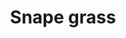 ---
layout: item
title: Snape grass
item-id: 231
datatable: true
id: 231
name: "Snape grass"
members: true
lowalch: 4
highalch: 6
examine: "Strange spiky grass."
monsters:
  - id: 304
    name: "Salarin the twisted"
    members: true
    combat_level: 70
    wiki_url: "https://oldschool.runescape.wiki/w/Salarin_the_twisted"
    drops:
      - quantity: "1"
        rarity: 0.0078125
    image: "https://oldschool.runescape.wiki/images/thumb/9/92/Salarin_the_twisted.png/100px-Salarin_the_twisted.png?079fa"
  - id: 406
    name: "Cave crawler"
    members: true
    combat_level: 23
    wiki_url: "https://oldschool.runescape.wiki/w/Cave_crawler"
    drops:
      - quantity: "1"
        rarity: 0.0078125
    image: "https://oldschool.runescape.wiki/images/7/7f/Cave_crawler_%281%29.png?47f4c"
  - id: 481
    name: "Cave bug"
    members: true
    combat_level: 6
    wiki_url: "https://oldschool.runescape.wiki/w/Cave_bug#Level_6"
    drops:
      - quantity: "1"
        rarity: 0.0078125
    image: "https://oldschool.runescape.wiki/images/3/38/Cave_bug_%28level_6%29.png?a482e"
  - id: 483
    name: "Cave bug"
    members: true
    combat_level: 96
    wiki_url: "https://oldschool.runescape.wiki/w/Cave_bug#Level_96"
    drops:
      - quantity: "1"
        rarity: 0.0078125
    image: "https://oldschool.runescape.wiki/images/3/38/Cave_bug_%28level_6%29.png?a482e"
  - id: 520
    name: "Chaos druid"
    members: true
    combat_level: 13
    wiki_url: "https://oldschool.runescape.wiki/w/Chaos_druid"
    drops:
      - quantity: "1"
        rarity: 0.0078125
    image: "https://oldschool.runescape.wiki/images/thumb/0/0e/Chaos_druid.png/130px-Chaos_druid.png?2557e"
  - id: 530
    name: "Tribesman"
    members: true
    combat_level: 32
    wiki_url: "https://oldschool.runescape.wiki/w/Tribesman"
    drops:
      - quantity: "1"
        rarity: 0.14492753623188406
    image: "https://oldschool.runescape.wiki/images/thumb/7/77/Tribesman.png/80px-Tribesman.png?e85bf"
  - id: 532
    name: "Chaos druid warrior"
    members: true
    combat_level: 37
    wiki_url: "https://oldschool.runescape.wiki/w/Chaos_druid_warrior"
    drops:
      - quantity: "1"
        rarity: 0.0078125
    image: "https://oldschool.runescape.wiki/images/thumb/f/f6/Chaos_druid_warrior.png/150px-Chaos_druid_warrior.png?078c9"
  - id: 2206
    name: "Starlight"
    members: true
    combat_level: 149
    wiki_url: "https://oldschool.runescape.wiki/w/Starlight"
    drops:
      - quantity: "5"
        rarity: 0.05511811023622047
    image: "https://oldschool.runescape.wiki/images/thumb/1/15/Starlight.png/300px-Starlight.png?f8be1"
  - id: 2207
    name: "Growler"
    members: true
    combat_level: 139
    wiki_url: "https://oldschool.runescape.wiki/w/Growler"
    drops:
      - quantity: "5"
        rarity: 0.05511811023622047
    image: "https://oldschool.runescape.wiki/images/thumb/f/f3/Growler.png/300px-Growler.png?4ef2e"
  - id: 2208
    name: "Bree"
    members: true
    combat_level: 146
    wiki_url: "https://oldschool.runescape.wiki/w/Bree"
    drops:
      - quantity: "5"
        rarity: 0.05511811023622047
    image: "https://oldschool.runescape.wiki/images/thumb/6/64/Bree.png/250px-Bree.png?58670"
  - id: 2613
    name: "Boris"
    members: true
    combat_level: 24
    wiki_url: "https://oldschool.runescape.wiki/w/Boris"
    drops:
      - quantity: "1"
        rarity: 0.00390625
    image: "https://oldschool.runescape.wiki/images/thumb/4/46/Boris.png/150px-Boris.png?43a64"
  - id: 2614
    name: "Imre"
    members: true
    combat_level: 24
    wiki_url: "https://oldschool.runescape.wiki/w/Imre"
    drops:
      - quantity: "1"
        rarity: 0.00390625
    image: "https://oldschool.runescape.wiki/images/thumb/c/cc/Imre.png/150px-Imre.png?9cf68"
  - id: 2615
    name: "Yuri"
    members: true
    combat_level: 24
    wiki_url: "https://oldschool.runescape.wiki/w/Yuri"
    drops:
      - quantity: "1"
        rarity: 0.00390625
    image: "https://oldschool.runescape.wiki/images/thumb/c/cc/Yuri.png/150px-Yuri.png?22d66"
  - id: 2616
    name: "Joseph"
    members: true
    combat_level: 24
    wiki_url: "https://oldschool.runescape.wiki/w/Joseph"
    drops:
      - quantity: "1"
        rarity: 0.00390625
    image: "https://oldschool.runescape.wiki/images/thumb/7/7a/Joseph.png/150px-Joseph.png?eaf73"
  - id: 2617
    name: "Nikolai"
    members: true
    combat_level: 24
    wiki_url: "https://oldschool.runescape.wiki/w/Nikolai"
    drops:
      - quantity: "1"
        rarity: 0.00390625
    image: "https://oldschool.runescape.wiki/images/thumb/3/39/Nikolai.png/150px-Nikolai.png?72119"
  - id: 2618
    name: "Eduard"
    members: true
    combat_level: 24
    wiki_url: "https://oldschool.runescape.wiki/w/Eduard"
    drops:
      - quantity: "1"
        rarity: 0.00390625
    image: "https://oldschool.runescape.wiki/images/thumb/1/1e/Eduard.png/150px-Eduard.png?c1b42"
  - id: 2619
    name: "Lev"
    members: true
    combat_level: 24
    wiki_url: "https://oldschool.runescape.wiki/w/Lev"
    drops:
      - quantity: "1"
        rarity: 0.00390625
    image: "https://oldschool.runescape.wiki/images/thumb/8/8a/Lev.png/150px-Lev.png?0080a"
  - id: 2620
    name: "Georgy"
    members: true
    combat_level: 24
    wiki_url: "https://oldschool.runescape.wiki/w/Georgy"
    drops:
      - quantity: "1"
        rarity: 0.00390625
    image: "https://oldschool.runescape.wiki/images/thumb/b/b9/Georgy.png/150px-Georgy.png?426c8"
  - id: 2621
    name: "Svetlana"
    members: true
    combat_level: 24
    wiki_url: "https://oldschool.runescape.wiki/w/Svetlana"
    drops:
      - quantity: "1"
        rarity: 0.00390625
    image: "https://oldschool.runescape.wiki/images/thumb/b/b5/Svetlana.png/150px-Svetlana.png?cd0aa"
  - id: 2622
    name: "Irina"
    members: true
    combat_level: 24
    wiki_url: "https://oldschool.runescape.wiki/w/Irina"
    drops:
      - quantity: "1"
        rarity: 0.00390625
    image: "https://oldschool.runescape.wiki/images/thumb/7/79/Irina.png/150px-Irina.png?9cf68"
  - id: 2623
    name: "Alexis"
    members: true
    combat_level: 24
    wiki_url: "https://oldschool.runescape.wiki/w/Alexis"
    drops:
      - quantity: "1"
        rarity: 0.00390625
    image: "https://oldschool.runescape.wiki/images/thumb/b/b7/Alexis.png/150px-Alexis.png?5b91b"
  - id: 2624
    name: "Milla"
    members: true
    combat_level: 24
    wiki_url: "https://oldschool.runescape.wiki/w/Milla"
    drops:
      - quantity: "1"
        rarity: 0.00390625
    image: "https://oldschool.runescape.wiki/images/thumb/9/9f/Milla.png/150px-Milla.png?a2681"
  - id: 2625
    name: "Galina"
    members: true
    combat_level: 24
    wiki_url: "https://oldschool.runescape.wiki/w/Galina"
    drops:
      - quantity: "1"
        rarity: 0.00390625
    image: "https://oldschool.runescape.wiki/images/thumb/6/63/Galina.png/150px-Galina.png?426c8"
  - id: 2626
    name: "Sofiya"
    members: true
    combat_level: 24
    wiki_url: "https://oldschool.runescape.wiki/w/Sofiya"
    drops:
      - quantity: "1"
        rarity: 0.00390625
    image: "https://oldschool.runescape.wiki/images/thumb/5/5a/Sofiya.png/150px-Sofiya.png?2dea8"
  - id: 2627
    name: "Ksenia"
    members: true
    combat_level: 24
    wiki_url: "https://oldschool.runescape.wiki/w/Ksenia"
    drops:
      - quantity: "1"
        rarity: 0.00390625
    image: "https://oldschool.runescape.wiki/images/thumb/f/f3/Ksenia.png/150px-Ksenia.png?28946"
  - id: 2628
    name: "Yadviga"
    members: true
    combat_level: 24
    wiki_url: "https://oldschool.runescape.wiki/w/Yadviga"
    drops:
      - quantity: "1"
        rarity: 0.00390625
    image: "https://oldschool.runescape.wiki/images/thumb/8/89/Yadviga.png/150px-Yadviga.png?a39b0"
  - id: 2629
    name: "Nikita"
    members: true
    combat_level: 24
    wiki_url: "https://oldschool.runescape.wiki/w/Nikita"
    drops:
      - quantity: "1"
        rarity: 0.00390625
    image: "https://oldschool.runescape.wiki/images/thumb/5/54/Nikita.png/150px-Nikita.png?af82b"
  - id: 2630
    name: "Vera"
    members: true
    combat_level: 24
    wiki_url: "https://oldschool.runescape.wiki/w/Vera"
    drops:
      - quantity: "1"
        rarity: 0.00390625
    image: "https://oldschool.runescape.wiki/images/thumb/a/a0/Vera.png/150px-Vera.png?da515"
  - id: 2631
    name: "Zoja"
    members: true
    combat_level: 24
    wiki_url: "https://oldschool.runescape.wiki/w/Zoja"
    drops:
      - quantity: "1"
        rarity: 0.00390625
    image: "https://oldschool.runescape.wiki/images/thumb/f/fd/Zoja.png/150px-Zoja.png?3ba8c"
  - id: 2632
    name: "Liliya"
    members: true
    combat_level: 24
    wiki_url: "https://oldschool.runescape.wiki/w/Liliya"
    drops:
      - quantity: "1"
        rarity: 0.00390625
    image: "https://oldschool.runescape.wiki/images/thumb/9/9e/Liliya.png/150px-Liliya.png?eaf73"
  - id: 2916
    name: "Waterfiend"
    members: true
    combat_level: 115
    wiki_url: "https://oldschool.runescape.wiki/w/Waterfiend"
    drops:
      - quantity: "20-30"
        rarity: 0.015625
    image: "https://oldschool.runescape.wiki/images/thumb/4/4f/Waterfiend.png/120px-Waterfiend.png?3dfda"
  - id: 3938
    name: "Freidir"
    members: true
    combat_level: 48
    wiki_url: "https://oldschool.runescape.wiki/w/Freidir"
    drops:
      - quantity: "1"
        rarity: 0.00390625
    image: "https://oldschool.runescape.wiki/images/thumb/d/df/Freidir.png/120px-Freidir.png?f4b88"
  - id: 3939
    name: "Borrokar"
    members: true
    combat_level: 48
    wiki_url: "https://oldschool.runescape.wiki/w/Borrokar"
    drops:
      - quantity: "1"
        rarity: 0.00390625
    image: "https://oldschool.runescape.wiki/images/thumb/d/d4/Borrokar.png/120px-Borrokar.png?068b7"
  - id: 3940
    name: "Lanzig"
    members: true
    combat_level: 48
    wiki_url: "https://oldschool.runescape.wiki/w/Lanzig"
    drops:
      - quantity: "1"
        rarity: 0.00390625
    image: "https://oldschool.runescape.wiki/images/thumb/5/59/Lanzig.png/120px-Lanzig.png?5989d"
  - id: 3943
    name: "Lensa"
    members: true
    combat_level: 48
    wiki_url: "https://oldschool.runescape.wiki/w/Lensa"
    drops:
      - quantity: "1"
        rarity: 0.00390625
    image: "https://oldschool.runescape.wiki/images/thumb/f/fe/Lensa.png/120px-Lensa.png?5837c"
  - id: 3944
    name: "Jennella"
    members: true
    combat_level: 48
    wiki_url: "https://oldschool.runescape.wiki/w/Jennella"
    drops:
      - quantity: "1"
        rarity: 0.00390625
    image: "https://oldschool.runescape.wiki/images/thumb/e/e4/Jennella.png/120px-Jennella.png?a8fe4"
  - id: 5944
    name: "Rock lobster"
    members: true
    combat_level: 127
    wiki_url: "https://oldschool.runescape.wiki/w/Rock_lobster"
    drops:
      - quantity: "1"
        rarity: 0.078125
    image: "https://oldschool.runescape.wiki/images/thumb/2/27/Rock_lobster.png/260px-Rock_lobster.png?2a11b"
  - id: 6607
    name: "Elder Chaos druid"
    members: true
    combat_level: 129
    wiki_url: "https://oldschool.runescape.wiki/w/Elder_Chaos_druid"
    drops:
      - quantity: "4"
        rarity: 0.007751937984496124
    image: "https://oldschool.runescape.wiki/images/thumb/9/9c/Elder_Chaos_druid.png/150px-Elder_Chaos_druid.png?559f2"
  - id: 7389
    name: "Chasm Crawler"
    members: true
    combat_level: 68
    wiki_url: "https://oldschool.runescape.wiki/w/Chasm_Crawler"
    drops:
      - quantity: "1"
        rarity: 0.0078125
    image: "https://oldschool.runescape.wiki/images/thumb/6/69/Chasm_Crawler.png/230px-Chasm_Crawler.png?47f4c"
  - id: 7792
    name: "Long-tailed Wyvern"
    members: true
    combat_level: 152
    wiki_url: "https://oldschool.runescape.wiki/w/Long-tailed_Wyvern"
    drops:
      - quantity: "10-15"
        rarity: 0.024390243902439025
    image: "https://oldschool.runescape.wiki/images/thumb/a/ae/Long-tailed_Wyvern.png/250px-Long-tailed_Wyvern.png?46392"
  - id: 7793
    name: "Taloned Wyvern"
    members: true
    combat_level: 147
    wiki_url: "https://oldschool.runescape.wiki/w/Taloned_Wyvern"
    drops:
      - quantity: "10-15"
        rarity: 0.024390243902439025
    image: "https://oldschool.runescape.wiki/images/thumb/4/44/Taloned_Wyvern.png/250px-Taloned_Wyvern.png?0303a"
  - id: 7794
    name: "Spitting Wyvern"
    members: true
    combat_level: 139
    wiki_url: "https://oldschool.runescape.wiki/w/Spitting_Wyvern"
    drops:
      - quantity: "10-15"
        rarity: 0.024390243902439025
    image: "https://oldschool.runescape.wiki/images/thumb/2/22/Spitting_Wyvern.png/250px-Spitting_Wyvern.png?aaf11"
---